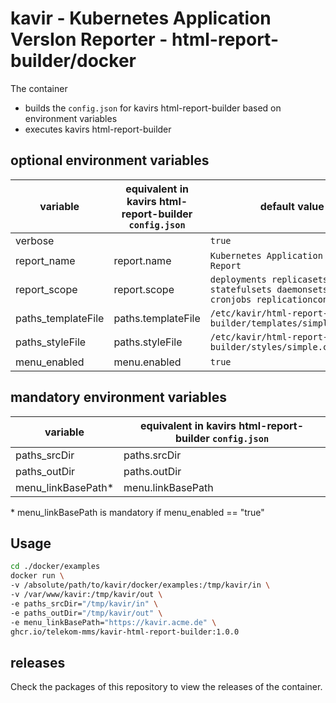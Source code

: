 # kavir - **K**ubernetes **A**pplication **V**ers**I**on **R**eporter - html-report-builder/docker

The container

* builds the `config.json` for kavirs html-report-builder based on environment variables
* executes kavirs html-report-builder

## optional environment variables

| variable           | equivalent in kavirs html-report-builder `config.json` | default value                                                                          |
| ------------------ | ------------------------------------------------------ | -------------------------------------------------------------------------------------- |
| verbose            |                                                        | `true`                                                                                 |
| report_name        | report.name                                            | `Kubernetes Application Version Report`                                                |
| report_scope       | report.scope                                           | `deployments replicasets statefulsets daemonsets jobs cronjobs replicationcontrollers` |
| paths_templateFile | paths.templateFile                                     | `/etc/kavir/html-report-builder/templates/simple.html.j2`                              |
| paths_styleFile    | paths.styleFile                                        | `/etc/kavir/html-report-builder/styles/simple.css`                                     |
| menu_enabled       | menu.enabled                                           | `true`                                                                                 |

## mandatory environment variables

| variable           | equivalent in kavirs html-report-builder `config.json` |
| ------------------ | ------------------------------------------------------ |
| paths_srcDir       | paths.srcDir                                           |
| paths_outDir       | paths.outDir                                           |
| menu_linkBasePath* | menu.linkBasePath                                      |

\* menu_linkBasePath is mandatory if menu_enabled == "true"

## Usage

```bash
cd ./docker/examples
docker run \
-v /absolute/path/to/kavir/docker/examples:/tmp/kavir/in \
-v /var/www/kavir:/tmp/kavir/out \
-e paths_srcDir="/tmp/kavir/in" \
-e paths_outDir="/tmp/kavir/out" \
-e menu_linkBasePath="https://kavir.acme.de" \
ghcr.io/telekom-mms/kavir-html-report-builder:1.0.0
```

## releases

Check the packages of this repository to view the releases of the container.
